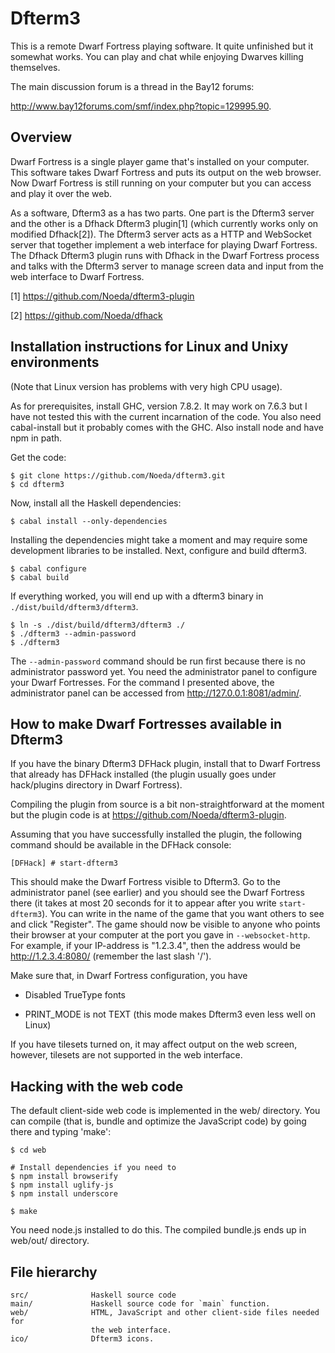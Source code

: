 Dfterm3
=======

This is a remote Dwarf Fortress playing software. It quite unfinished but it
somewhat works. You can play and chat while enjoying Dwarves killing
themselves.

The main discussion forum is a thread in the Bay12 forums:

<http://www.bay12forums.com/smf/index.php?topic=129995.90>.

Overview
--------

Dwarf Fortress is a single player game that's installed on your computer. This
software takes Dwarf Fortress and puts its output on the web browser. Now Dwarf
Fortress is still running on your computer but you can access and play it over
the web.

As a software, Dfterm3 as a has two parts. One part is the Dfterm3 server and
the other is a Dfhack Dfterm3 plugin\[1\] (which currently works only on
modified Dfhack\[2\]). The Dfterm3 server acts as a HTTP and WebSocket server
that together implement a web interface for playing Dwarf Fortress. The Dfhack
Dfterm3 plugin runs with Dfhack in the Dwarf Fortress process and talks with
the Dfterm3 server to manage screen data and input from the web interface to
Dwarf Fortress.

[1] <https://github.com/Noeda/dfterm3-plugin>

[2] <https://github.com/Noeda/dfhack>

Installation instructions for Linux and Unixy environments
----------------------------------------------------------

(Note that Linux version has problems with very high CPU usage).

As for prerequisites, install GHC, version 7.8.2. It may work on 7.6.3 but I
have not tested this with the current incarnation of the code. You also need
cabal-install but it probably comes with the GHC. Also install node and have
npm in path.

Get the code:

    $ git clone https://github.com/Noeda/dfterm3.git
    $ cd dfterm3

Now, install all the Haskell dependencies:

    $ cabal install --only-dependencies

Installing the dependencies might take a moment and may require some
development libraries to be installed. Next, configure and build dfterm3.

    $ cabal configure
    $ cabal build

If everything worked, you will end up with a dfterm3 binary in
`./dist/build/dfterm3/dfterm3`.

    $ ln -s ./dist/build/dfterm3/dfterm3 ./
    $ ./dfterm3 --admin-password
    $ ./dfterm3

The `--admin-password` command should be run first because there is no
administrator password yet. You need the administrator panel to configure your
Dwarf Fortresses. For the command I presented above, the administrator panel
can be accessed from <http://127.0.0.1:8081/admin/>.

How to make Dwarf Fortresses available in Dfterm3
-------------------------------------------------

If you have the binary Dfterm3 DFHack plugin, install that to Dwarf
Fortress that already has DFHack installed (the plugin usually goes under
hack/plugins directory in Dwarf Fortress).

Compiling the plugin from source is a bit non-straightforward at the moment but
the plugin code is at <https://github.com/Noeda/dfterm3-plugin>.

Assuming that you have successfully installed the plugin, the following command
should be available in the DFHack console:

    [DFHack] # start-dfterm3

This should make the Dwarf Fortress visible to Dfterm3. Go to the administrator
panel (see earlier) and you should see the Dwarf Fortress there (it takes at
most 20 seconds for it to appear after you write `start-dfterm3`). You can
write in the name of the game that you want others to see and click
"Register". The game should now be visible to anyone who points their browser
at your computer at the port you gave in `--websocket-http`. For example, if
your IP-address is "1.2.3.4", then the address would be
<http://1.2.3.4:8080/> (remember the last slash '/').

Make sure that, in Dwarf Fortress configuration, you have

  * Disabled TrueType fonts

  * PRINT_MODE is not TEXT (this mode makes Dfterm3 even less well on Linux)

If you have tilesets turned on, it may affect output on the web screen,
however, tilesets are not supported in the web interface.

Hacking with the web code
-------------------------

The default client-side web code is implemented in the web/ directory. You can
compile (that is, bundle and optimize the JavaScript code) by going there and
typing 'make':

    $ cd web

    # Install dependencies if you need to
    $ npm install browserify
    $ npm install uglify-js
    $ npm install underscore

    $ make

You need node.js installed to do this. The compiled bundle.js ends up in
web/out/ directory.

File hierarchy
--------------

    src/              Haskell source code
    main/             Haskell source code for `main` function.
    web/              HTML, JavaScript and other client-side files needed for
                      the web interface.
    ico/              Dfterm3 icons.

